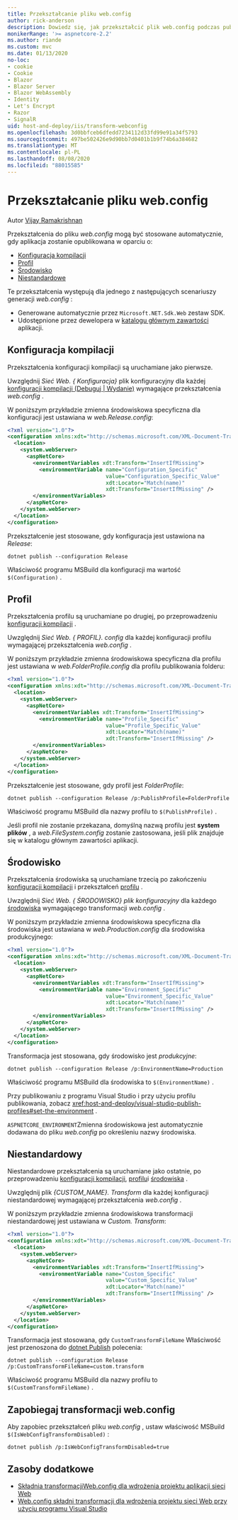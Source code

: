 ```yaml
---
title: Przekształcanie pliku web.config
author: rick-anderson
description: Dowiedz się, jak przekształcić plik web.config podczas publikowania aplikacji ASP.NET Core.
monikerRange: '>= aspnetcore-2.2'
ms.author: riande
ms.custom: mvc
ms.date: 01/13/2020
no-loc:
- cookie
- Cookie
- Blazor
- Blazor Server
- Blazor WebAssembly
- Identity
- Let's Encrypt
- Razor
- SignalR
uid: host-and-deploy/iis/transform-webconfig
ms.openlocfilehash: 3d0bbfceb6dfedd7234112d33fd99e91a34f5793
ms.sourcegitcommit: 497be502426e9d90bb7d0401b1b9f74b6a384682
ms.translationtype: MT
ms.contentlocale: pl-PL
ms.lasthandoff: 08/08/2020
ms.locfileid: "88015585"
---
```

# <a name="transform-webconfig"></a>Przekształcanie pliku web.config

Autor [Vijay Ramakrishnan](https://github.com/vijayrkn)

Przekształcenia do pliku *web.config* mogą być stosowane automatycznie, gdy aplikacja zostanie opublikowana w oparciu o:

* [Konfiguracja kompilacji](#build-configuration)
* [Profil](#profile)
* [Środowisko](#environment)
* [Niestandardowe](#custom)

Te przekształcenia występują dla jednego z następujących scenariuszy generacji *web.config* :

* Generowane automatycznie przez `Microsoft.NET.Sdk.Web` zestaw SDK.
* Udostępnione przez dewelopera w [katalogu głównym zawartości](xref:fundamentals/index#content-root) aplikacji.

## <a name="build-configuration"></a>Konfiguracja kompilacji

Przekształcenia konfiguracji kompilacji są uruchamiane jako pierwsze.

Uwzględnij *Sieć Web. { Konfiguracja}* plik konfiguracyjny dla każdej [konfiguracji kompilacji (Debuguj | Wydanie)](/dotnet/core/tools/dotnet-publish#options) wymagające przekształcenia *web.config* .

W poniższym przykładzie zmienna środowiskowa specyficzna dla konfiguracji jest ustawiana w *web.Release.config*:

```xml
<?xml version="1.0"?>
<configuration xmlns:xdt="http://schemas.microsoft.com/XML-Document-Transform">
  <location>
    <system.webServer>
      <aspNetCore>
        <environmentVariables xdt:Transform="InsertIfMissing">
          <environmentVariable name="Configuration_Specific" 
                               value="Configuration_Specific_Value" 
                               xdt:Locator="Match(name)" 
                               xdt:Transform="InsertIfMissing" />
        </environmentVariables>
      </aspNetCore>
    </system.webServer>
  </location>
</configuration>
```

Przekształcenie jest stosowane, gdy konfiguracja jest ustawiona na *Release*:

```dotnetcli
dotnet publish --configuration Release
```

Właściwość programu MSBuild dla konfiguracji ma wartość `$(Configuration)` .

## <a name="profile"></a>Profil

Przekształcenia profilu są uruchamiane po drugiej, po przeprowadzeniu [konfiguracji kompilacji](#build-configuration) .

Uwzględnij *Sieć Web. { PROFIL}. config* dla każdej konfiguracji profilu wymagającej przekształcenia *web.config* .

W poniższym przykładzie zmienna środowiskowa specyficzna dla profilu jest ustawiana w *web.FolderProfile.config* dla profilu publikowania folderu:

```xml
<?xml version="1.0"?>
<configuration xmlns:xdt="http://schemas.microsoft.com/XML-Document-Transform">
  <location>
    <system.webServer>
      <aspNetCore>
        <environmentVariables xdt:Transform="InsertIfMissing">
          <environmentVariable name="Profile_Specific" 
                               value="Profile_Specific_Value" 
                               xdt:Locator="Match(name)" 
                               xdt:Transform="InsertIfMissing" />
        </environmentVariables>
      </aspNetCore>
    </system.webServer>
  </location>
</configuration>
```

Przekształcenie jest stosowane, gdy profil jest *FolderProfile*:

```dotnetcli
dotnet publish --configuration Release /p:PublishProfile=FolderProfile
```

Właściwość programu MSBuild dla nazwy profilu to `$(PublishProfile)` .

Jeśli profil nie zostanie przekazana, domyślną nazwą profilu jest **system plików** , a *web.FileSystem.config* zostanie zastosowana, jeśli plik znajduje się w katalogu głównym zawartości aplikacji.

## <a name="environment"></a>Środowisko

Przekształcenia środowiska są uruchamiane trzecią po zakończeniu [konfiguracji kompilacji](#build-configuration) i przekształceń [profilu](#profile) .

Uwzględnij *Sieć Web. { ŚRODOWISKO} plik konfiguracyjny* dla każdego [środowiska](xref:fundamentals/environments) wymagającego transformacji *web.config* .

W poniższym przykładzie zmienna środowiskowa specyficzna dla środowiska jest ustawiana w *web.Production.config* dla środowiska produkcyjnego:

```xml
<?xml version="1.0"?>
<configuration xmlns:xdt="http://schemas.microsoft.com/XML-Document-Transform">
  <location>
    <system.webServer>
      <aspNetCore>
        <environmentVariables xdt:Transform="InsertIfMissing">
          <environmentVariable name="Environment_Specific" 
                               value="Environment_Specific_Value" 
                               xdt:Locator="Match(name)" 
                               xdt:Transform="InsertIfMissing" />
        </environmentVariables>
      </aspNetCore>
    </system.webServer>
  </location>
</configuration>
```

Transformacja jest stosowana, gdy środowisko jest *produkcyjne*:

```dotnetcli
dotnet publish --configuration Release /p:EnvironmentName=Production
```

Właściwość programu MSBuild dla środowiska to `$(EnvironmentName)` .

Przy publikowaniu z programu Visual Studio i przy użyciu profilu publikowania, zobacz <xref:host-and-deploy/visual-studio-publish-profiles#set-the-environment> .

`ASPNETCORE_ENVIRONMENT`Zmienna środowiskowa jest automatycznie dodawana do pliku *web.config* po określeniu nazwy środowiska.

## <a name="custom"></a>Niestandardowy

Niestandardowe przekształcenia są uruchamiane jako ostatnie, po przeprowadzeniu [konfiguracji kompilacji](#build-configuration), [profilu](#profile)i [środowiska](#environment) .

Uwzględnij plik *{CUSTOM_NAME}. Transform* dla każdej konfiguracji niestandardowej wymagającej przekształcenia *web.config* .

W poniższym przykładzie zmienna środowiskowa transformacji niestandardowej jest ustawiana w *Custom. Transform*:

```xml
<?xml version="1.0"?>
<configuration xmlns:xdt="http://schemas.microsoft.com/XML-Document-Transform">
  <location>
    <system.webServer>
      <aspNetCore>
        <environmentVariables xdt:Transform="InsertIfMissing">
          <environmentVariable name="Custom_Specific" 
                               value="Custom_Specific_Value" 
                               xdt:Locator="Match(name)" 
                               xdt:Transform="InsertIfMissing" />
        </environmentVariables>
      </aspNetCore>
    </system.webServer>
  </location>
</configuration>
```

Transformacja jest stosowana, gdy `CustomTransformFileName` Właściwość jest przenoszona do [dotnet Publish](/dotnet/core/tools/dotnet-publish) polecenia:

```dotnetcli
dotnet publish --configuration Release /p:CustomTransformFileName=custom.transform
```

Właściwość programu MSBuild dla nazwy profilu to `$(CustomTransformFileName)` .

## <a name="prevent-webconfig-transformation"></a>Zapobiegaj transformacji web.config

Aby zapobiec przekształceń pliku *web.config* , ustaw właściwość MSBuild `$(IsWebConfigTransformDisabled)` :

```dotnetcli
dotnet publish /p:IsWebConfigTransformDisabled=true
```

## <a name="additional-resources"></a>Zasoby dodatkowe

* [Składnia transformacjiWeb.config dla wdrożenia projektu aplikacji sieci Web](/previous-versions/dd465326(v=vs.100))
* [Web.config składni transformacji dla wdrożenia projektu sieci Web przy użyciu programu Visual Studio](/previous-versions/aspnet/dd465326(v=vs.110))
